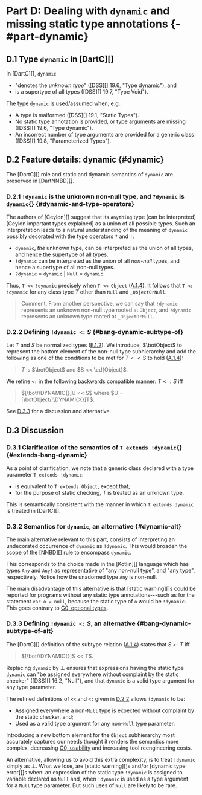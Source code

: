# Part D: Dealing with `dynamic` and missing static type annotations {- #part-dynamic}

## D.1 Type `dynamic` in [DartC][]

In [DartC][], `dynamic`

- "denotes the _unknown type_" ([DSS][] 19.6, "Type dynamic"), and
- is a supertype of all types ([DSS][] 19.7, "Type Void").

The type `dynamic` is used/assumed when, e.g.:

- A type is malformed ([DSS][] 19.1, "Static Types").
- No static type annotation is provided, or type arguments are missing ([DSS][] 19.6, "Type dynamic").
- An incorrect number of type arguments are provided for a generic class ([DSS][] 19.8, "Parameterized Types").

## D.2 Feature details: dynamic {#dynamic}

The [DartC][] role and static and dynamic semantics of `dynamic` are preserved in [DartNNBD][].

### D.2.1 `!dynamic` is the unknown non-null type, and `?dynamic` is `dynamic`{} {#dynamic-and-type-operators}

The authors of [Ceylon][] suggest that its `Anything` type [can be interpreted][Ceylon important types explained] as a union of all possible types. Such an interpretation leads to a natural understanding of the meaning of `dynamic` possibly decorated with the type operators `?` and `!`:

- `dynamic`, _the_ unknown type, can be interpreted as the union of all types, and hence the supertype of all types.
- `!dynamic` can be interpreted as the union of all _non-null_ types, and hence a supertype of all non-null types.
- `?dynamic` = `dynamic` | `Null` = `dynamic`.

Thus, `T << !dynamic` precisely when `T << Object` ([A.1.4](#def-subtype)). It follows that `T <: !dynamic` for any class type *T* other than `Null` and `_ObjectOrNull`.

> Comment. From another perspective, we can say that `!dynamic` represents an unknown non-null type rooted at `Object`, and `?dynamic` represents an unknown type rooted at `_ObjectOrNull`.

### D.2.2 Defining `!dynamic <:` *S* {#bang-dynamic-subtype-of}

Let $T$ and $S$ be normalized types ([E.1.2](#normalization)). We introduce, $\botObject$ to represent the bottom element of the non-null type subhierarchy and add the following as one of the conditions to be met for $T << S$ to hold ([A.1.4](#def-subtype)):

> $T$ is $\botObject$ and $S << \cd{Object}$.

We refine `<:` in the following backwards compatible manner: $T <: S$ iff

> $[\bot/\DYNAMIC{}]U << S$ where $U = [\botObject/!\DYNAMIC{}]T$.

See [D.3.3](#bang-dynamic-subtype-of-alt) for a discussion and alternative.

## D.3 Discussion

### D.3.1 Clarification of the semantics of `T extends !dynamic`{} {#extends-bang-dynamic}

As a point of clarification, we note that a generic class declared with a type parameter `T extends !dynamic`:

- is equivalent to `T extends Object`, except that;
- for the purpose of static checking, *T* is treated as an unknown type.

This is semantically consistent with the manner in which `T extends dynamic` is treated in [DartC][].

### D.3.2 Semantics for `dynamic`, an alternative {#dynamic-alt}

The main alternative relevant to this part, consists of interpreting an undecorated occurrence of `dynamic` as `!dynamic`. This would broaden the scope of the [NNBD][] rule to encompass `dynamic`.

This corresponds to the choice made in the [Kotlin][] language which has types `Any` and `Any?` as representative of "any non-null type", and "any type", respectively. Notice how the unadorned type `Any` is non-null.

The main disadvantage of this alternative is that [static warning][]s could be reported for programs without any static type annotations---such as for the statement `var o = null`, because the static type of `o` would be `!dynamic`. This goes contrary to [G0, optional types](#g0).

### D.3.3 Defining `!dynamic <:` *S*, an alternative {#bang-dynamic-subtype-of-alt}

The [DartC][] definition of the subtype relation ([A.1.4](#def-subtype)) states that *S* `<:` *T* iff

> $[\bot/\DYNAMIC{}]S << T$.

Replacing `dynamic` by $\bot$ ensures that expressions having the static type `dynamic` can "be assigned everywhere without complaint by the static checker" ([DSS][] 16.2, "Null"), and that `dynamic` is a valid type argument for any type parameter.

The refined definitions of `<<` and `<:` given in [D.2.2](#bang-dynamic-subtype-of) allows `!dynamic` to be:

- Assigned everywhere a non-`Null` type is expected without complaint by the static checker,  and;
- Used as a valid type argument for any non-`Null` type parameter.

Introducing a new bottom element for the `Object` subhierarchy most accurately captures our needs thought it renders the semantics more complex, decreasing [G0, usability](#g0) and increasing tool reengineering costs.

An alternative, allowing us to avoid this extra complexity, is to treat `!dynamic` simply as $\bot$. What we lose, are [static warning][]s and/or [dynamic type error][]s when: an expression of the static type `!dynamic` is assigned to variable declared as `Null` and, when `!dynamic` is used as a type argument for a `Null` type parameter. But such uses of `Null` are likely to be rare.
